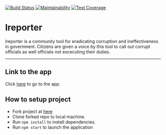 [![Build Status](https://travis-ci.com/bisonlou/Challenge-IV-React.svg?branch=develop)](https://travis-ci.com/bisonlou/Challenge-IV-React) 
[![Maintainability](https://api.codeclimate.com/v1/badges/381012fae747b0083ee7/maintainability)](https://codeclimate.com/github/bisonlou/Challenge-IV-React/maintainability)
[![Test Coverage](https://api.codeclimate.com/v1/badges/381012fae747b0083ee7/test_coverage)](https://codeclimate.com/github/bisonlou/Challenge-IV-React/test_coverage)

Ireporter
=======
Ireporter is a community tool for eradicating corruption and ineffectiveness in government. Citizens are given a voice by this tool to call out corrupt officials as well officials not excecuting their duties.

---
## Link to the app
Click [here](https://challenge-iv-react.herokuapp.com/) to go to the app.

## How to setup project
* Fork project at [here](https://github.com/bisonlou/Challenge-IV-React)
* Clone forked repo to local machine.
* Run `npm install` to install dependencies.
* Run `npm start` to launch the application
